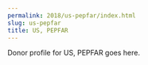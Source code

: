 ```yaml
---
permalink: 2018/us-pepfar/index.html
slug: us-pepfar
title: US, PEPFAR
---
```


Donor profile for US, PEPFAR goes here.
